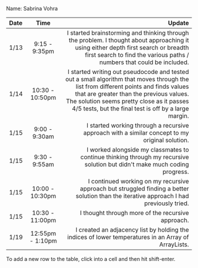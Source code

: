 Name: Sabrina Vohra

| Date |       Time       |                                                                                                                                                                                                                                                                               Update |
|:-----|:----------------:|-------------------------------------------------------------------------------------------------------------------------------------------------------------------------------------------------------------------------------------------------------------------------------------:|
| 1/13 |  9:15 - 9:35pm   |                                                                         I started brainstorming and thinking through the problem. I thought about approaching it using either depth first search or breadth first search to find the various paths / numbers that could be included. |
| 1/14 | 10:30 - 10:50pm  | I started writing out pseudocode and tested out a small algorithm that moves through the list from different points and finds values that are greater than the previous values. The solution seems pretty close as it passes 4/5 tests, but the final test is off by a large margin. |
| 1/15 |  9:00 - 9:30am   |                                                                                                                                                                                       I started working through a recursive approach with a similar concept to my original solution. |
| 1/15 |  9:30 - 9:55am   |                                                                                                                                                            I worked alongside my classmates to continue thinking through my recursive solution but didn't make much coding progress. |
| 1/15 | 10:00 - 10:30pm  |                                                                                                                                             I continued working on my recursive approach but struggled finding a better solution than the iterative approach I had previously tried. |
| 1/15 | 10:30 - 11:00pm  |                                                                                                                                                                                                                                    I thought through more of the recursive approach. |
| 1/19 | 12:55pm - 1:10pm |                                                                                                                                                                                  I created an adjacency list by holding the indices of lower temperatures in an Array of ArrayLists. |


To add a new row to the table, click into a cell and then hit shift-enter.